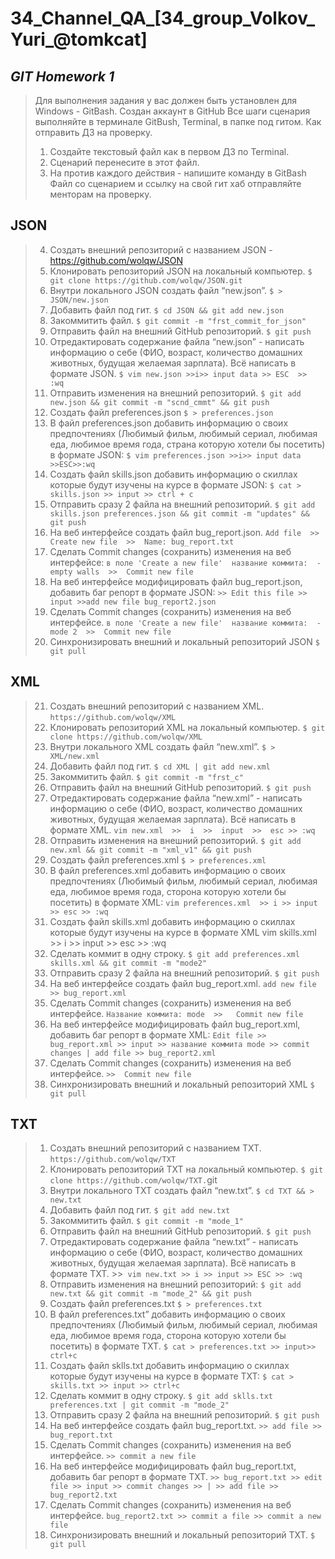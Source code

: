 # 34_Channel_QA_[34_group_Volkov_Yuri_@tomkcat]

## *GIT Homework 1*
> Для выполнения задания у вас должен быть установлен для Windows - GitBash.
Создан аккаунт в GitHub
Все шаги сценария выполняйте в терминале GitBush, Terminal, в папке под гитом.
Как отправить ДЗ на проверку.
>1. Создайте текстовый файл как в первом ДЗ по Terminal.
>2. Сценарий перенесите в этот файл.
>3. На против каждого действия - напишите команду в GitBash
>Файл со сценарием и ссылку на свой гит хаб отправляйте менторам на проверку.



## JSON
> 4. Создать внешний репозиторий c названием JSON -                       https://github.com/wolqw/JSON
>5. Клонировать репозиторий JSON на локальный компьютер.                 `$ git clone https://github.com/wolqw/JSON.git`
>6. Внутри локального JSON создать файл “new.json”.                      `$ > JSON/new.json`
>7. Добавить файл под гит.                                               `$ cd JSON && git add new.json`
>8. Закоммитить файл.                                                    `$ git commit -m "frst_commit_for_json"`
>9. Отправить файл на внешний GitHub репозиторий.                        `$ git push`
>10. Отредактировать содержание файла “new.json” - написать информацию о себе (ФИО, возраст, количество домашних животных, будущая желаемая зарплата). Всё написать в формате JSON. `$ vim new.json >>i>> input data >> ESC  >>  :wq`
>11. Отправить изменения на внешний репозиторий.                         `$ git add new.json && git commit -m "scnd_cmmt" && git push`
>12. Создать файл preferences.json                                       `$ > preferences.json`
>13. В файл preferences.json добавить информацию о своих предпочтениях (Любимый фильм, любимый сериал, любимая еда, любимое время года, страна которую хотели бы посетить) в формате JSON: `$ vim preferences.json >>i>> input data >>ESC>>:wq`
>14. Создать файл skills.json добавить информацию о скиллах которые будут изучены на курсе в формате JSON: `$ cat > skills.json >> input >> ctrl + c`
>15. Отправить сразу 2 файла на внешний репозиторий.                     `$ git add skills.json preferences.json && git commit -m "updates" && git push`
>16. На веб интерфейсе создать файл bug_report.json.                     `Add file  >>  Create new file  >>  Name: bug_report.txt`
>17. Сделать Commit changes (сохранить) изменения на веб интерфейсе:     `в поле 'Create a new file'  название коммита:  -  empty walls  >>  Commit new file`
>18. На веб интерфейсе модифицировать файл bug_report.json, добавить баг репорт в формате JSON: `>> Edit this file >> input >>add new file bug_report2.json ` 
>19. Сделать Commit changes (сохранить) изменения на веб интерфейсе.     `в поле 'Create a new file'  название коммита:  -  mode 2  >>  Commit new file`
>20. Синхронизировать внешний и локальный репозиторий JSON               `$ git pull`

## XML
>21. Создать внешний репозиторий c названием XML.                        `https://github.com/wolqw/XML`
>22. Клонировать репозиторий XML на локальный компьютер.                 `$ git clone https://github.com/wolqw/XML`
>23. Внутри локального XML создать файл “new.xml”.                       `$ > XML/new.xml`
>24. Добавить файл под гит.                                              `$ cd XML | git add new.xml`
>25. Закоммитить файл.                                                   `$ git commit -m "frst_c"`
>26. Отправить файл на внешний GitHub репозиторий.                       `$ git push`
>27. Отредактировать содержание файла “new.xml” - написать информацию о себе (ФИО, возраст, количество домашних животных, будущая желаемая зарплата). Всё написать в формате XML.   `vim new.xml  >>  i  >>  input  >>  esc >> :wq`
>28. Отправить изменения на внешний репозиторий.                         `$ git add new.xml && git commit -m "xml_v1" && git push`
>29. Создать файл preferences.xml                                        `$ > preferences.xml`
>30. В файл preferences.xml добавить информацию о своих предпочтениях (Любимый фильм, любимый сериал, любимая еда, любимое время года, сторона которую хотели бы посетить) в формате XML: `vim preferences.xml  >> i >> input >> esc >> :wq`
>31. Создать файл skills.xml добавить информацию о скиллах которые будут изучены на курсе в формате XML  vim skills.xml >> i >> input >> esc >> :wq
>32. Сделать коммит в одну строку.                                       `$ git add preferences.xml skills.xml && git commit -m "mode2"`
>33. Отправить сразу 2 файла на внешний репозиторий.                     `$ git push`
>34. На веб интерфейсе создать файл bug_report.xml.                      `add new file >> bug_report.xml`
>35. Сделать Commit changes (сохранить) изменения на веб интерфейсе.     `Название коммита: mode  >>   Commit new file`
>36. На веб интерфейсе модифицировать файл bug_report.xml, добавить баг репорт в формате XML:  `Edit file >> bug_report.xml >> input >> название коммита mode >> commit changes | add file >> bug_report2.xml`
>37. Сделать Commit changes (сохранить) изменения на веб интерфейсе.     `>>  Commit new file`
>38. Синхронизировать внешний и локальный репозиторий XML                `$ git pull`

## TXT
>1. Создать внешний репозиторий c названием TXT.                         `https://github.com/wolqw/TXT`
>2. Клонировать репозиторий TXT на локальный компьютер.                  `$ git clone https://github.com/wolqw/TXT.`git
>3. Внутри локального TXT создать файл “new.txt”.                        `$ cd TXT && > new.txt`
>4. Добавить файл под гит.                                               `$ git add new.txt`
>5. Закоммитить файл.                                                    `$ git commit -m "mode_1"`
>6. Отправить файл на внешний GitHub репозиторий.                        `$ git push`
>7. Отредактировать содержание файла “new.txt” - написать информацию о себе (ФИО, возраст, количество домашних животных, будущая желаемая зарплата). Всё написать в формате TXT. >>` vim new.txt >> i >> input >> ESC >> :wq`
>8. Отправить изменения на внешний репозиторий:                          `$ git add new.txt && git commit -m "mode_2" && git push`
>9. Создать файл preferences.txt                                         `$ > preferences.txt` 
>10. В файл preferences.txt” добавить информацию о своих предпочтениях (Любимый фильм, любимый сериал, любимая еда, любимое время года, сторона которую хотели бы посетить) в формате TXT. `$ cat > preferences.txt >> input>> ctrl+c` 
>11. Создать файл sklls.txt добавить информацию о скиллах которые будут изучены на курсе в формате TXT: `$ cat > skills.txt >> input >> ctrl+c`
>12. Сделать коммит в одну строку.                                       `$ git add sklls.txt preferences.txt | git commit -m "mode_2"`
>13. Отправить сразу 2 файла на внешний репозиторий.                     `$ git push`
>14. На веб интерфейсе создать файл bug_report.txt.                      `>> add file >> bug_report.txt`
>15. Сделать Commit changes (сохранить) изменения на веб интерфейсе.     `>> commit a new file`
>16. На веб интерфейсе модифицировать файл bug_report.txt, добавить баг репорт в формате TXT. `>> bug_report.txt >> edit file >> input >> commit changes >> | >> add file >> bug_report2.txt`
>17. Сделать Commit changes (сохранить) изменения на веб интерфейсе.     `bug_report2.txt >> commit a file >> commit a new file`
>18. Синхронизировать внешний и локальный репозиторий TXT.               `$ git pull`
